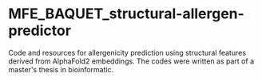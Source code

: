 # MFE_BAQUET_structural-allergen-predictor
Code and resources for allergenicity prediction using structural features derived from AlphaFold2 embeddings. The codes were written as part of a master's thesis in bioinformatic.
